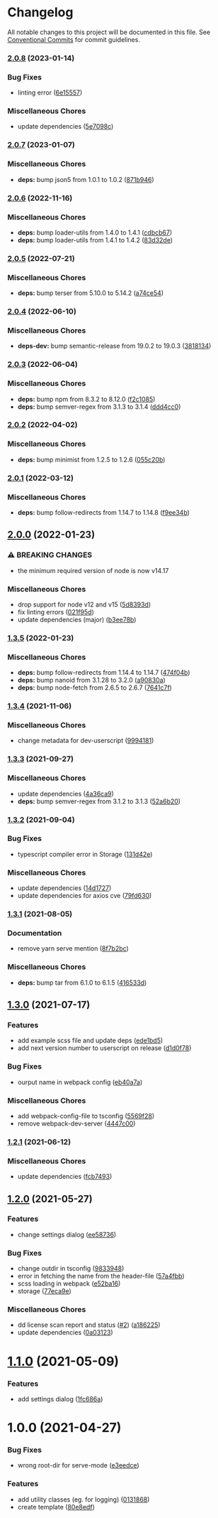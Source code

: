 # Changelog

All notable changes to this project will be documented in this file. See
[Conventional Commits](https://conventionalcommits.org) for commit guidelines.

### [2.0.8](https://github.com/rweich/userscript-template/compare/v2.0.7...v2.0.8) (2023-01-14)


### Bug Fixes

* linting error ([6e15557](https://github.com/rweich/userscript-template/commit/6e15557d60c95fbb05ecfc75d4f7b17afdbd3282))


### Miscellaneous Chores

* update dependencies ([5e7098c](https://github.com/rweich/userscript-template/commit/5e7098ce93a32561850635aae2e33168a39e6b67))

### [2.0.7](https://github.com/rweich/userscript-template/compare/v2.0.6...v2.0.7) (2023-01-07)


### Miscellaneous Chores

* **deps:** bump json5 from 1.0.1 to 1.0.2 ([871b946](https://github.com/rweich/userscript-template/commit/871b946e17ac0db460ebfca8643c49de95c9b8b6))

### [2.0.6](https://github.com/rweich/userscript-template/compare/v2.0.5...v2.0.6) (2022-11-16)


### Miscellaneous Chores

* **deps:** bump loader-utils from 1.4.0 to 1.4.1 ([cdbcb67](https://github.com/rweich/userscript-template/commit/cdbcb67500b748de3d5c2032838b994ff9b966ac))
* **deps:** bump loader-utils from 1.4.1 to 1.4.2 ([83d32de](https://github.com/rweich/userscript-template/commit/83d32dec373ccdd94d5a2a077810a5b0dfef92d4))

### [2.0.5](https://github.com/rweich/userscript-template/compare/v2.0.4...v2.0.5) (2022-07-21)


### Miscellaneous Chores

* **deps:** bump terser from 5.10.0 to 5.14.2 ([a74ce54](https://github.com/rweich/userscript-template/commit/a74ce54d6439ed574f18c08095c66cdd93c52f9b))

### [2.0.4](https://github.com/rweich/userscript-template/compare/v2.0.3...v2.0.4) (2022-06-10)


### Miscellaneous Chores

* **deps-dev:** bump semantic-release from 19.0.2 to 19.0.3 ([3818134](https://github.com/rweich/userscript-template/commit/3818134023b0efd74a9ef7c3ff0ecaa07a034fed))

### [2.0.3](https://github.com/rweich/userscript-template/compare/v2.0.2...v2.0.3) (2022-06-04)


### Miscellaneous Chores

* **deps:** bump npm from 8.3.2 to 8.12.0 ([f2c1085](https://github.com/rweich/userscript-template/commit/f2c108550d8e836b677793467361206fc6841104))
* **deps:** bump semver-regex from 3.1.3 to 3.1.4 ([ddd4cc0](https://github.com/rweich/userscript-template/commit/ddd4cc06b7a2ad946f39f248141f6080aca4c817))

### [2.0.2](https://github.com/rweich/userscript-template/compare/v2.0.1...v2.0.2) (2022-04-02)


### Miscellaneous Chores

* **deps:** bump minimist from 1.2.5 to 1.2.6 ([055c20b](https://github.com/rweich/userscript-template/commit/055c20b2bc55648b5acf5e0ca0b6ab4d6acaac6f))

### [2.0.1](https://github.com/rweich/userscript-template/compare/v2.0.0...v2.0.1) (2022-03-12)


### Miscellaneous Chores

* **deps:** bump follow-redirects from 1.14.7 to 1.14.8 ([f9ee34b](https://github.com/rweich/userscript-template/commit/f9ee34b344fc215cac3c39e5e8928b543529126e))

## [2.0.0](https://github.com/rweich/userscript-template/compare/v1.3.5...v2.0.0) (2022-01-23)


### ⚠ BREAKING CHANGES

* the minimum required version of node is now v14.17

### Miscellaneous Chores

* drop support for node v12 and v15 ([5d8393d](https://github.com/rweich/userscript-template/commit/5d8393d06d46d8fbfd5de6c68cc0699be8f5fdfc))
* fix linting errors ([021f95d](https://github.com/rweich/userscript-template/commit/021f95d809c003e7651be72b0dc970f6e7d5fe07))
* update dependencies (major) ([b3ee78b](https://github.com/rweich/userscript-template/commit/b3ee78bacee2d18434ce70d890523529ef899253))

### [1.3.5](https://github.com/rweich/userscript-template/compare/v1.3.4...v1.3.5) (2022-01-23)


### Miscellaneous Chores

* **deps:** bump follow-redirects from 1.14.4 to 1.14.7 ([474f04b](https://github.com/rweich/userscript-template/commit/474f04b5fb8f889ea943faf87a3e53181e72423f))
* **deps:** bump nanoid from 3.1.28 to 3.2.0 ([a90830a](https://github.com/rweich/userscript-template/commit/a90830a5a3df46806fe9d74aef3823abd4be6476))
* **deps:** bump node-fetch from 2.6.5 to 2.6.7 ([7641c7f](https://github.com/rweich/userscript-template/commit/7641c7f5ab9e41a18112267e9f0be6aa145e1d52))

### [1.3.4](https://github.com/rweich/userscript-template/compare/v1.3.3...v1.3.4) (2021-11-06)


### Miscellaneous Chores

* change metadata for dev-userscript ([9994181](https://github.com/rweich/userscript-template/commit/9994181243f5b2827ccfed8701b69455632838bf))

### [1.3.3](https://github.com/rweich/userscript-template/compare/v1.3.2...v1.3.3) (2021-09-27)


### Miscellaneous Chores

* update dependencies ([4a36ca9](https://github.com/rweich/userscript-template/commit/4a36ca98a3c75d9ee84c31e26f65fc1f2170e329))
* **deps:** bump semver-regex from 3.1.2 to 3.1.3 ([52a6b20](https://github.com/rweich/userscript-template/commit/52a6b2020df0691be9247ac97fb340529094bba1))

### [1.3.2](https://github.com/rweich/userscript-template/compare/v1.3.1...v1.3.2) (2021-09-04)


### Bug Fixes

* typescript compiler error in Storage ([131d42e](https://github.com/rweich/userscript-template/commit/131d42ee18d1316c93a4158b03adb8ca35788fa4))


### Miscellaneous Chores

* update dependencies ([14d1727](https://github.com/rweich/userscript-template/commit/14d17279fa8593a796692ec9f1a427dc3d00642b))
* update dependencies for axios cve ([79fd630](https://github.com/rweich/userscript-template/commit/79fd630c227136cb39b240646d970d86fe338d55))

### [1.3.1](https://github.com/rweich/userscript-template/compare/v1.3.0...v1.3.1) (2021-08-05)


### Documentation

* remove yarn serve mention ([8f7b2bc](https://github.com/rweich/userscript-template/commit/8f7b2bca16498fadb43c97556c684fae5ef44d67))


### Miscellaneous Chores

* **deps:** bump tar from 6.1.0 to 6.1.5 ([416533d](https://github.com/rweich/userscript-template/commit/416533da8a2f3161a77fa9dd82f0d40693f3d406))

## [1.3.0](https://github.com/rweich/userscript-template/compare/v1.2.1...v1.3.0) (2021-07-17)


### Features

* add example scss file and update deps ([ede1bd5](https://github.com/rweich/userscript-template/commit/ede1bd586b9be0003e2532e587ef6facb41ff0bc))
* add next version number to userscript on release ([d1d0f78](https://github.com/rweich/userscript-template/commit/d1d0f787997d8ab16749dfa1de90e705095e653b))


### Bug Fixes

* ourput name in webpack config ([eb40a7a](https://github.com/rweich/userscript-template/commit/eb40a7a85a0f119e6d5075cecfc6904570f7cfae))


### Miscellaneous Chores

* add webpack-config-file to tsconfig ([5569f28](https://github.com/rweich/userscript-template/commit/5569f28d216c4f8df9c2072c710b08d0d243a8f1))
* remove webpack-dev-server ([4447c00](https://github.com/rweich/userscript-template/commit/4447c003ee95b01449e6bca77c90c606645b93bf))

### [1.2.1](https://github.com/rweich/userscript-template/compare/v1.2.0...v1.2.1) (2021-06-12)


### Miscellaneous Chores

* update dependencies ([fcb7493](https://github.com/rweich/userscript-template/commit/fcb749385d19d6bf534550c6559b3bb87feb62c8))

## [1.2.0](https://github.com/rweich/userscript-template/compare/v1.1.0...v1.2.0) (2021-05-27)


### Features

* change settings dialog ([ee58736](https://github.com/rweich/userscript-template/commit/ee587368fec7b189aff05125f1ed49d92ee6174b))


### Bug Fixes

* change outdir in tsconfig ([9833948](https://github.com/rweich/userscript-template/commit/98339486549279d723a8feef570a142e43ad9ab4))
* error in fetching the name from the header-file ([57a4fbb](https://github.com/rweich/userscript-template/commit/57a4fbb85e07558d0e5867f73aff07975aed855e))
* scss loading in webpack ([e52ba16](https://github.com/rweich/userscript-template/commit/e52ba165898dc969cc40ca3d4674f5c68d8d2583))
* storage ([77eca9e](https://github.com/rweich/userscript-template/commit/77eca9e19a22c49d013d59404e1948c6f3bdef43))


### Miscellaneous Chores

* dd license scan report and status ([#2](https://github.com/rweich/userscript-template/issues/2)) ([a186225](https://github.com/rweich/userscript-template/commit/a1862253151405fe9d08df5a44f3f153f9ffc43f))
* update dependencies ([0a03123](https://github.com/rweich/userscript-template/commit/0a0312322fee1f9b58d62c8b4ddc41a1cfad341a))

# [1.1.0](https://github.com/rweich/userscript-template/compare/v1.0.0...v1.1.0) (2021-05-09)


### Features

* add settings dialog ([1fc686a](https://github.com/rweich/userscript-template/commit/1fc686a286b59f83396909d3e547dcb5c07aafc6))

# 1.0.0 (2021-04-27)


### Bug Fixes

* wrong root-dir for serve-mode ([e3eedce](https://github.com/rweich/userscript-template/commit/e3eedce3aff64749e5736faf73aae84b73fdeaf1))


### Features

* add utility classes (eg. for logging) ([0131868](https://github.com/rweich/userscript-template/commit/013186810af64f39c12db0906270f2be3ece1a05))
* create template ([80e8edf](https://github.com/rweich/userscript-template/commit/80e8edfaa1a458ca264b5328e9b79bdb69604e90))
